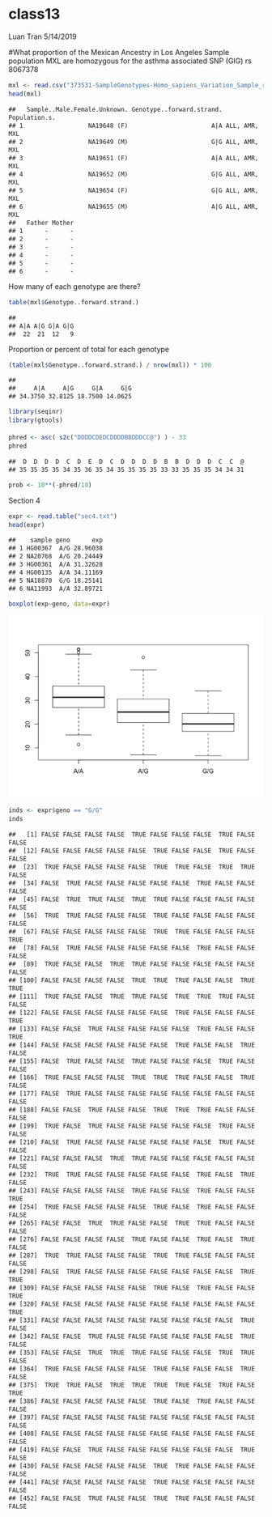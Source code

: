 class13
================
Luan Tran
5/14/2019

\#What proportion of the Mexican Ancestry in Los Angeles Sample
population MXL are homozygous for the asthma associated SNP (GIG) rs
8067378

``` r
mxl <- read.csv("373531-SampleGenotypes-Homo_sapiens_Variation_Sample_rs8067378.csv")
head(mxl)
```

    ##   Sample..Male.Female.Unknown. Genotype..forward.strand. Population.s.
    ## 1                  NA19648 (F)                       A|A ALL, AMR, MXL
    ## 2                  NA19649 (M)                       G|G ALL, AMR, MXL
    ## 3                  NA19651 (F)                       A|A ALL, AMR, MXL
    ## 4                  NA19652 (M)                       G|G ALL, AMR, MXL
    ## 5                  NA19654 (F)                       G|G ALL, AMR, MXL
    ## 6                  NA19655 (M)                       A|G ALL, AMR, MXL
    ##   Father Mother
    ## 1      -      -
    ## 2      -      -
    ## 3      -      -
    ## 4      -      -
    ## 5      -      -
    ## 6      -      -

How many of each genotype are there?

``` r
table(mxl$Genotype..forward.strand.)
```

    ## 
    ## A|A A|G G|A G|G 
    ##  22  21  12   9

Proportion or percent of total for each genotype

``` r
(table(mxl$Genotype..forward.strand.) / nrow(mxl)) * 100
```

    ## 
    ##     A|A     A|G     G|A     G|G 
    ## 34.3750 32.8125 18.7500 14.0625

``` r
library(seqinr)
library(gtools)

phred <- asc( s2c("DDDDCDEDCDDDDBBDDDCC@") ) - 33
phred 
```

    ##  D  D  D  D  C  D  E  D  C  D  D  D  D  B  B  D  D  D  C  C  @ 
    ## 35 35 35 35 34 35 36 35 34 35 35 35 35 33 33 35 35 35 34 34 31

``` r
prob <- 10**(-phred/10)
```

Section 4

``` r
expr <- read.table("sec4.txt")
head(expr)
```

    ##    sample geno      exp
    ## 1 HG00367  A/G 28.96038
    ## 2 NA20768  A/G 20.24449
    ## 3 HG00361  A/A 31.32628
    ## 4 HG00135  A/A 34.11169
    ## 5 NA18870  G/G 18.25141
    ## 6 NA11993  A/A 32.89721

``` r
boxplot(exp~geno, data=expr)
```

![](class13_files/figure-gfm/unnamed-chunk-5-1.png)<!-- -->

``` r
inds <- expr$geno == "G/G"
inds
```

    ##   [1] FALSE FALSE FALSE FALSE  TRUE FALSE FALSE FALSE  TRUE FALSE FALSE
    ##  [12] FALSE FALSE FALSE FALSE FALSE  TRUE FALSE FALSE  TRUE FALSE FALSE
    ##  [23]  TRUE FALSE FALSE FALSE FALSE  TRUE  TRUE FALSE  TRUE  TRUE FALSE
    ##  [34] FALSE  TRUE FALSE FALSE FALSE FALSE FALSE  TRUE FALSE FALSE FALSE
    ##  [45] FALSE  TRUE  TRUE FALSE  TRUE  TRUE FALSE FALSE FALSE FALSE FALSE
    ##  [56]  TRUE  TRUE FALSE FALSE FALSE  TRUE FALSE FALSE FALSE FALSE FALSE
    ##  [67] FALSE FALSE FALSE FALSE FALSE  TRUE  TRUE FALSE FALSE FALSE  TRUE
    ##  [78] FALSE  TRUE FALSE FALSE FALSE FALSE FALSE  TRUE FALSE FALSE FALSE
    ##  [89]  TRUE FALSE FALSE  TRUE  TRUE FALSE FALSE FALSE FALSE FALSE FALSE
    ## [100] FALSE FALSE FALSE FALSE  TRUE  TRUE  TRUE FALSE FALSE  TRUE  TRUE
    ## [111]  TRUE FALSE FALSE  TRUE  TRUE FALSE  TRUE  TRUE  TRUE FALSE FALSE
    ## [122] FALSE FALSE FALSE FALSE FALSE FALSE  TRUE FALSE FALSE FALSE  TRUE
    ## [133] FALSE FALSE  TRUE FALSE FALSE FALSE FALSE  TRUE FALSE FALSE  TRUE
    ## [144] FALSE FALSE FALSE FALSE FALSE FALSE  TRUE FALSE FALSE  TRUE FALSE
    ## [155] FALSE  TRUE FALSE FALSE  TRUE FALSE FALSE FALSE  TRUE FALSE FALSE
    ## [166]  TRUE FALSE FALSE FALSE  TRUE  TRUE  TRUE FALSE FALSE  TRUE FALSE
    ## [177] FALSE  TRUE FALSE FALSE FALSE FALSE FALSE FALSE FALSE FALSE FALSE
    ## [188] FALSE FALSE  TRUE FALSE FALSE  TRUE  TRUE  TRUE FALSE FALSE FALSE
    ## [199]  TRUE FALSE  TRUE FALSE FALSE FALSE FALSE FALSE  TRUE FALSE FALSE
    ## [210] FALSE  TRUE FALSE FALSE FALSE FALSE FALSE FALSE  TRUE FALSE FALSE
    ## [221] FALSE FALSE FALSE  TRUE  TRUE FALSE FALSE FALSE FALSE FALSE FALSE
    ## [232]  TRUE  TRUE FALSE FALSE FALSE FALSE FALSE  TRUE FALSE  TRUE FALSE
    ## [243] FALSE FALSE FALSE FALSE  TRUE FALSE FALSE  TRUE FALSE FALSE  TRUE
    ## [254]  TRUE FALSE FALSE FALSE FALSE  TRUE FALSE  TRUE FALSE FALSE FALSE
    ## [265] FALSE FALSE  TRUE  TRUE FALSE FALSE  TRUE  TRUE FALSE FALSE FALSE
    ## [276] FALSE FALSE FALSE FALSE  TRUE FALSE FALSE  TRUE FALSE  TRUE FALSE
    ## [287]  TRUE  TRUE FALSE FALSE FALSE  TRUE  TRUE FALSE FALSE FALSE FALSE
    ## [298] FALSE  TRUE FALSE FALSE FALSE FALSE FALSE FALSE FALSE  TRUE  TRUE
    ## [309] FALSE FALSE FALSE FALSE FALSE  TRUE FALSE  TRUE FALSE FALSE  TRUE
    ## [320] FALSE FALSE FALSE FALSE FALSE FALSE FALSE FALSE FALSE FALSE  TRUE
    ## [331] FALSE FALSE FALSE FALSE FALSE FALSE FALSE FALSE FALSE  TRUE FALSE
    ## [342] FALSE FALSE  TRUE FALSE FALSE FALSE FALSE FALSE FALSE  TRUE FALSE
    ## [353] FALSE FALSE  TRUE  TRUE  TRUE FALSE FALSE FALSE  TRUE  TRUE FALSE
    ## [364]  TRUE FALSE FALSE FALSE FALSE  TRUE FALSE FALSE FALSE  TRUE FALSE
    ## [375]  TRUE  TRUE FALSE  TRUE  TRUE  TRUE  TRUE FALSE  TRUE FALSE  TRUE
    ## [386] FALSE FALSE FALSE FALSE FALSE  TRUE FALSE  TRUE FALSE FALSE FALSE
    ## [397] FALSE FALSE FALSE FALSE FALSE FALSE FALSE FALSE FALSE FALSE FALSE
    ## [408] FALSE FALSE FALSE FALSE FALSE FALSE FALSE FALSE FALSE FALSE FALSE
    ## [419] FALSE FALSE  TRUE FALSE FALSE FALSE FALSE FALSE FALSE  TRUE FALSE
    ## [430] FALSE FALSE FALSE FALSE FALSE  TRUE  TRUE FALSE FALSE FALSE FALSE
    ## [441] FALSE FALSE FALSE FALSE FALSE  TRUE FALSE FALSE FALSE FALSE FALSE
    ## [452] FALSE FALSE  TRUE FALSE FALSE  TRUE  TRUE FALSE FALSE FALSE FALSE
